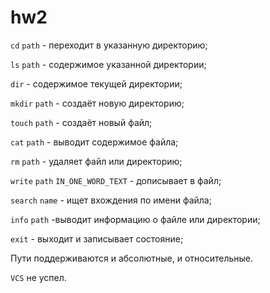 # hw2

`cd` `path` - переходит в указанную директорию;

`ls` `path` - содержимое указанной директории;

`dir` - содержимое текущей директории;

`mkdir` `path` - создаёт новую директорию;

`touch` `path` - создаёт новый файл;

`cat` `path` - выводит содержимое файла;

`rm` `path` - удаляет файл или директорию;

`write` `path` `IN_ONE_WORD_TEXT` - дописывает в файл;

`search` `name` - ищет вхождения по имени файла;

`info` `path` -выводит информацию о файле или директории;

`exit` - выходит и записывает состояние;

Пути поддерживаются и абсолютные, и относительные.

`VCS` не успел.